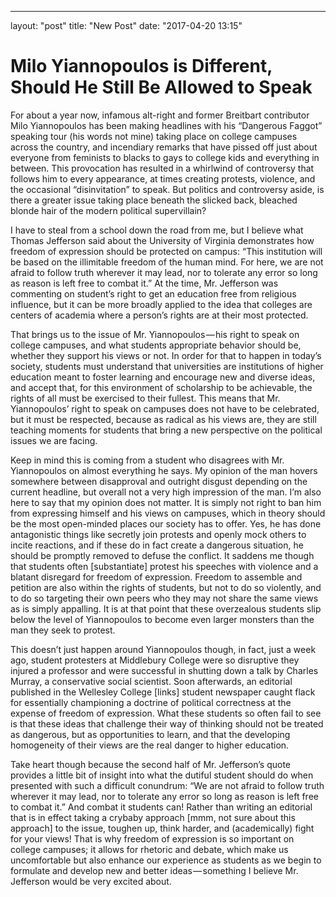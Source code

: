 ---
layout: "post"
title: "New Post"
date: "2017-04-20 13:15"

# Milo Yiannopoulos is Different, Should He Still Be Allowed to Speak
For about a year now, infamous alt-right and former Breitbart contributor Milo Yiannopoulos has been making headlines with his “Dangerous Faggot” speaking tour (his words not mine) taking place on college campuses across the country, and incendiary remarks that have pissed off just about everyone from feminists to blacks to gays to college kids and everything in between. This provocation has resulted in a whirlwind of controversy that follows him to every appearance, at times creating protests, violence, and the occasional “disinvitation” to speak. But politics and controversy aside, is there a greater issue taking place beneath the slicked back, bleached blonde hair of the modern political supervillain?

I have to steal from a school down the road from me, but I believe what Thomas Jefferson said about the University of Virginia demonstrates how freedom of expression should be protected on campus: “This institution will be based on the illimitable freedom of the human mind. For here, we are not afraid to follow truth wherever it may lead, nor to tolerate any error so long as reason is left free to combat it.” At the time, Mr. Jefferson was commenting on student’s right to get an education free from religious influence, but it can be more broadly applied to the idea that colleges are centers of academia where a person’s rights are at their most protected.

That brings us to the issue of Mr. Yiannopoulos — his right to speak on college campuses, and what students appropriate behavior should be, whether they support his views or not. In order for that to happen in today’s society, students must understand that universities are institutions of higher education meant to foster learning and encourage new and diverse ideas, and accept that, for this environment of scholarship to be achievable, the rights of all must be exercised to their fullest. This means that Mr. Yiannopoulos’ right to speak on campuses does not have to be celebrated, but it must be respected, because as radical as his views are, they are still teaching moments for students that bring a new perspective on the political issues we are facing.

Keep in mind this is coming from a student who disagrees with Mr. Yiannopoulos on almost everything he says. My opinion of the man hovers somewhere between disapproval and outright disgust depending on the current headline, but overall not a very high impression of the man. I’m also here to say that my opinion does not matter. It is simply not right to ban him from expressing himself and his views on campuses, which in theory should be the most open-minded places our society has to offer. Yes, he has done antagonistic things like secretly join protests and openly mock others to incite reactions, and if these do in fact create a dangerous situation, he should be promptly removed to defuse the conflict. It saddens me though that students often [substantiate] protest his speeches with violence and a blatant disregard for freedom of expression. Freedom to assemble and petition are also within the rights of students, but not to do so violently, and to do so targeting their own peers who they may not share the same views as is simply appalling. It is at that point that these overzealous students slip below the level of Yiannopoulos to become even larger monsters than the man they seek to protest.

This doesn’t just happen around Yiannopoulos though, in fact, just a week ago, student protesters at Middlebury College were so disruptive they injured a professor and were successful in shutting down a talk by Charles Murray, a conservative social scientist. Soon afterwards, an editorial published in the Wellesley College [links] student newspaper caught flack for essentially championing a doctrine of political correctness at the expense of freedom of expression. What these students so often fail to see is that these ideas that challenge their way of thinking should not be treated as dangerous, but as opportunities to learn, and that the developing homogeneity of their views are the real danger to higher education.

Take heart though because the second half of Mr. Jefferson’s quote provides a little bit of insight into what the dutiful student should do when presented with such a difficult conundrum: “We are not afraid to follow truth wherever it may lead, nor to tolerate any error so long as reason is left free to combat it.” And combat it students can! Rather than writing an editorial that is in effect taking a crybaby approach [mmm, not sure about this approach] to the issue, toughen up, think harder, and (academically) fight for your views! That is why freedom of expression is so important on college campuses; it allows for rhetoric and debate, which make us uncomfortable but also enhance our experience as students as we begin to formulate and develop new and better ideas — something I believe Mr. Jefferson would be very excited about.
